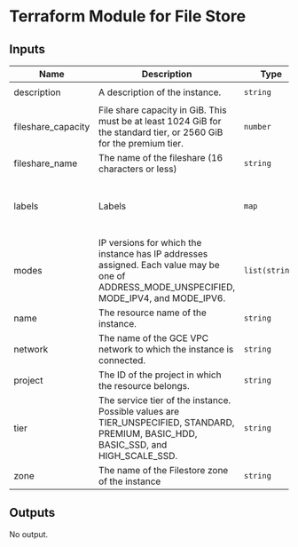 # Terraform Module for File Store

## Inputs

| Name | Description | Type | Default | Required |
|------|-------------|------|---------|:--------:|
| description | A description of the instance. | `string` | `"A description of the instance."` | no |
| fileshare\_capacity | File share capacity in GiB. This must be at least 1024 GiB for the standard tier, or 2560 GiB for the premium tier. | `number` | `2660` | no |
| fileshare\_name | The name of the fileshare (16 characters or less) | `string` | `"share1"` | no |
| labels | Labels | `map` | <pre>{<br>  "application_name": "app_name",<br>  "name": "cluster"<br>}</pre> | no |        
| modes | IP versions for which the instance has IP addresses assigned. Each value may be one of ADDRESS\_MODE\_UNSPECIFIED, MODE\_IPV4, and MODE\_IPV6. | `list(string)` | <pre>[<br>  "MODE_IPV4"<br>]</pre> | no |
| name | The resource name of the instance. | `string` | `"test-instance"` | no |
| network | The name of the GCE VPC network to which the instance is connected. | `string` | `"default"` | no |
| project | The ID of the project in which the resource belongs. | `string` | n/a | yes |
| tier | The service tier of the instance. Possible values are TIER\_UNSPECIFIED, STANDARD, PREMIUM, BASIC\_HDD, BASIC\_SSD, and HIGH\_SCALE\_SSD. | `string` | `"STANDARD"` | no |
| zone | The name of the Filestore zone of the instance | `string` | `"us-central1-b"` | no |

## Outputs

No output.